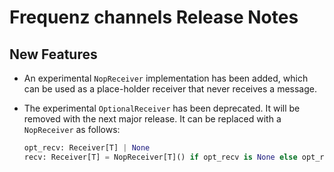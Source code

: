 # Frequenz channels Release Notes

## New Features

- An experimental `NopReceiver` implementation has been added, which can be used as a place-holder receiver that never receives a message.

- The experimental `OptionalReceiver` has been deprecated.  It will be removed with the next major release.  It can be replaced with a `NopReceiver` as follows:

  ```python
  opt_recv: Receiver[T] | None
  recv: Receiver[T] = NopReceiver[T]() if opt_recv is None else opt_recv
  ```
